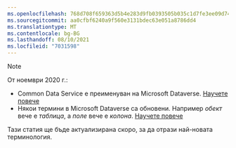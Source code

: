 ```yaml
---
ms.openlocfilehash: 768d708f659363d5b4e283d9fb0393505b035c1d7fe3ee09d74ea17eab87a8f0
ms.sourcegitcommit: aa0cfbf6240a9f560e3131bdec63e051a8786dd4
ms.translationtype: MT
ms.contentlocale: bg-BG
ms.lasthandoff: 08/10/2021
ms.locfileid: "7031598"
---
```

> [!NOTE]
> От ноември 2020 г.:
> - Common Data Service е преименуван на Microsoft Dataverse. [Научете повече](https://aka.ms/PAuAppBlog)
> - Някои термини в Microsoft Dataverse са обновени. Например *обект* вече е *таблица*, а *поле* вече е *колона*. [Научете повече](/powerapps/maker/data-platform/data-platform-intro)
>
> Тази статия ще бъде актуализирана скоро, за да отрази най-новата терминология.